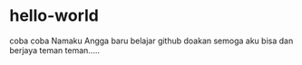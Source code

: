 # hello-world
coba coba
Namaku Angga baru belajar github
doakan semoga aku bisa dan berjaya teman teman.....
